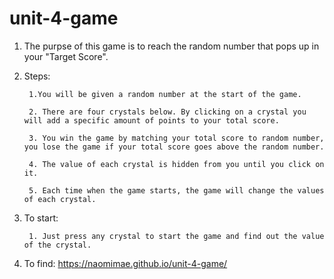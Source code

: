 # unit-4-game
1. The purpse of this game is to reach the random number that pops up in your "Target Score".

2. Steps:
            
        1.You will be given a random number at the start of the game. 
        
        2. There are four crystals below. By clicking on a crystal you will add a specific amount of points to your total score.

        3. You win the game by matching your total score to random number, you lose the game if your total score goes above the random number.

        4. The value of each crystal is hidden from you until you click on it.

        5. Each time when the game starts, the game will change the values of each crystal.

3. To start:
            
        1. Just press any crystal to start the game and find out the value of the crystal.
        
4. To find:
        https://naomimae.github.io/unit-4-game/
